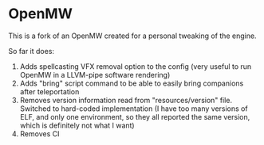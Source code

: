 OpenMW
======

This is a fork of an OpenMW created for a personal tweaking of the engine.

So far it does:
1) Adds spellcasting VFX removal option to the config (very useful to run OpenMW in a LLVM-pipe software rendering)
2) Adds "bring" script command to be able to easily bring companions after teleportation
3) Removes version information read from "resources/version" file. Switched to hard-coded implementation (I have too many versions of ELF, and only one environment, so they all reported the same version, which is definitely not what I want)
4) Removes CI
